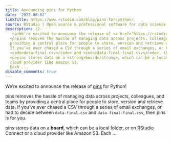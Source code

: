 ```yaml
---
title: Announcing pins for Python
date: '2022-06-02'
linkTitle: https://www.rstudio.com/blog/pins-for-python/
source: RStudio | Open source & professional software for data science teams on RStudio
description: |2-
   <p>We’re excited to announce the release of <a href="https://rstudio.github.io/pins-python/">pins</a> for Python!</p>
  <p>pins removes the hassle of managing data across projects, colleagues, and teams by
  providing a central place for people to store, version and retrieve data.
  If you’ve ever chased a CSV through a series of email exchanges, or had to decide between
  <code>data-final.csv</code> and <code>data-final-final.csv</code>, then pins is for you.</p>
  <p>pins stores data on a <strong>board</strong>, which can be a local folder, or on RStudio Connect or a
  cloud provider like Amazon S3.
  Each ...
disable_comments: true
---
```

 <p>We’re excited to announce the release of <a href="https://rstudio.github.io/pins-python/">pins</a> for Python!</p>
<p>pins removes the hassle of managing data across projects, colleagues, and teams by
providing a central place for people to store, version and retrieve data.
If you’ve ever chased a CSV through a series of email exchanges, or had to decide between
<code>data-final.csv</code> and <code>data-final-final.csv</code>, then pins is for you.</p>
<p>pins stores data on a <strong>board</strong>, which can be a local folder, or on RStudio Connect or a
cloud provider like Amazon S3.
Each ...